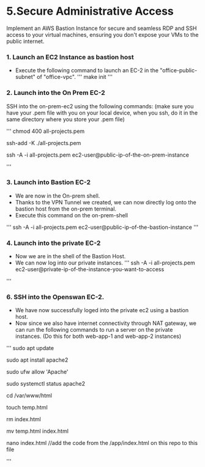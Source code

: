# 5.Secure Administrative Access

Implement an AWS Bastion Instance for secure and seamless RDP and SSH access to your virtual machines, ensuring you don't expose your VMs to the public internet.

### 1. Launch an EC2 Instance as bastion host
- Execute the following command to launch an EC-2 in the "office-public-subnet" of "office-vpc".
''' 
make init
'''

### 2. Launch into the On Prem EC-2
SSH into the on-prem-ec2 using the following commands:
(make sure you have your .pem file with you on your local device, when you ssh, do it in the same directory where you store your .pem file)

'''
chmod 400 all-projects.pem

ssh-add -K ./all-projects.pem

ssh -A -i all-projects.pem ec2-user@public-ip-of-the-on-prem-instance

'''

### 3. Launch into Bastion EC-2
- We are now in the On-prem shell. 
- Thanks to the VPN Tunnel we created, we can now directly log onto the bastion host from the on-prem terminal.
- Execute this command on the on-prem-shell

'''
ssh -A -i all-projects.pem ec2-user@public-ip-of-the-bastion-instance
'''

### 4. Launch into the private EC-2
- Now we are in the shell of the Bastion Host.
- We can now log into our private instances.
'''
ssh -A -i all-projects.pem ec2-user@private-ip-of-the-instance-you-want-to-access

'''
### 6. SSH into the Openswan EC-2.
- We have now successfully loged into the private ec2 using a bastion host.
- Now since we also have internet connectivity through NAT gateway, we can run the following commands to run a server on the private instances. (Do this for both web-app-1 and web-app-2 instances)

'''
sudo apt update

sudo apt install apache2

sudo ufw allow 'Apache'

sudo systemctl status apache2

cd /var/www/html

touch temp.html

rm index.html

mv temp.html index.html

nano index.html         //add the code from the /app/index.html on this repo to this file

'''

